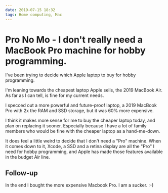 ```yaml
---
date: 2019-07-15 18:32
tags: Home computing, Mac
---
```


# Pro No Mo - I don't really need a MacBook Pro machine for hobby programming.

I've been trying to decide which Apple laptop to buy for hobby programming.

I'm leaning towards the cheapest laptop Apple sells, the 2019 MacBook Air. As
far as I can tell, is fine for my current needs.

I specced out a more powerful and future-proof laptop, a 2019 MacBook Pro with
2x the RAM and SSD storage, but it was 60% more expensive.

I think it makes more sense for me to buy the cheaper laptop today, and plan
on replacing it sooner. Especially because I have a lot of family members who
would be fine with the cheaper laptop as a hand-me-down.

It does feel a little weird to decide that I don't need a "Pro" machine. When
it comes down to it, Xcode, a SSD and a retina display are all the "Pro" I
need for hobby programming, and Apple has made those features available in the
budget Air line.

## Follow-up

In the end I bought the more expensive Macbook Pro. I am a sucker. :-)
